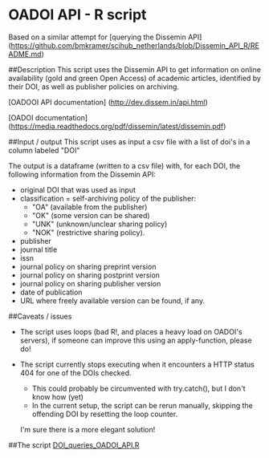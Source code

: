 # OADOI API - R script

Based on a similar attempt for [querying the Dissemin API] (https://github.com/bmkramer/scihub_netherlands/blob/Dissemin_API_R/README.md) 

##Description
This script uses the Dissemin API to get information on online availability (gold and green Open Access) of academic articles, identified by their DOI, as well as publisher policies on archiving. 

[OADOOI API documentation] (http://dev.dissem.in/api.html)
 
[OADOI documentation] (https://media.readthedocs.org/pdf/dissemin/latest/dissemin.pdf)

##Input / output
This script uses as input a csv file with a list of doi's in a column labeled "DOI"

The output is a dataframe (written to a csv file) with, for each DOI, the following information from the Dissemin API:
  - original DOI that was used as input
  - classification = self-archiving policy of the publisher: 
    - "OA" (available from the publisher) 
    - "OK" (some version can be shared)
    - "UNK" (unknown/unclear sharing policy)
    - "NOK" (restrictive sharing policy).
  - publisher
  - journal title
  - issn
  - journal policy on sharing preprint version
  - journal policy on sharing postprint version
  - journal policy on sharing publisher version
  - date of publication
  - URL where freely available version can be found, if any. 

##Caveats / issues
  - The script uses loops (bad R!, and places a heavy load on OADOI's servers), if someone can improve this using an apply-function, please do! 
  - The script currently stops executing when it encounters a HTTP status 404 for one of the DOIs checked. 
    - This could probably be circumvented with try.catch(), but I don't know how (yet)
    - In the current setup, the script can be rerun manually, skipping the offending DOI by resetting the loop counter. 
    
    I'm sure there is a more elegant solution! 

##The script
[DOI_queries_OADOI_API.R](https://github.com/bmkramer/scihub_netherlands/blob/Dissemin_API_R/DOI_queries_Dissemin_API.R)
